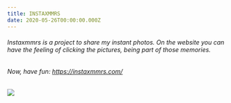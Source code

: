 ```yaml
---
title: INSTAXMMRS
date: 2020-05-26T00:00:00.000Z
---
```

###### Instaxmmrs is a project to share my instant photos. On the website you can have the feeling of clicking the pictures, being part of those memories. 

###### Now, have fun: <https://instaxmmrs.com/>

<div class="insta">

![](https://ucarecdn.com/db21e925-19b1-45fd-a015-cadf191ab11e/)

</div>